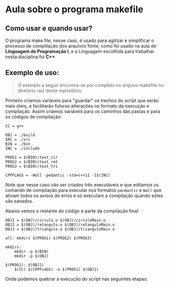 # Aula sobre o programa makefile
## Como usar e quando usar?

O programa make file, nesse caso, é usado para agilizar e simplificar o processo de complilação dos arquivos fonte, como foi usado na aula de **Linguagem de Programação I**, e a Linguagem escolhida para trabalhar nesta discíplina foi **C++** 

## Exemplo de uso:

> O exemplo a seguir encontra-se por completo no arquivo makefile no diretório raiz deste repositório.

Primeiro criamos variáveis para "guardar" os trechos do script que serão mais úteis, e facilitarão futuras alterações no formato da execução e compilação.
Assim criamos variáveis para os caminhos das pastas e para os códigos de compilação:

```
CC = g++

OBJ = ./build
SRC = ./src
BIN = ./bin
INC = ./include

PROG1 = $(BIN)/test_cir
PROG2 = $(BIN)/test_ret
PROG3 = $(BIN)/test_tri
 
CPPFLAGS = -Wall -pedantic -std=c++11 -I$(INC)
```

Note que nesse caso vão ser criados três executáveis e que editamos os comando de compilação para executar nos formatos `pendantic` e `Wall` que ativam todos os avisos de erros e só executam a compilação quando estes são sanados.

Abaixo vemos o restante do código e parte da compilação final:

```
OBJ1 = $(OBJ)/circulo.o $(OBJ)/circuloMain.o
OBJ2 = $(OBJ)/retangulo.o $(OBJ)/retanguloMain.o
OBJ3 = $(OBJ)/triangulo.o $(OBJ)/trianguloMain.o

all: mkdirs $(PROG1) $(PROG2) $(PROG3)

mkdirs:
	mkdir -p $(BIN)
	mkdir -p $(OBJ)

$(PROG1): $(OBJ1)
	$(CC) $(CPPFLAGS) -o $(PROG1) $(OBJ1)
```

Onde podemos quebrar a execução do script nas seguintes etapas: